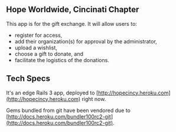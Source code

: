 ## Hope Worldwide, Cincinati Chapter

This app is for the gift exchange. It will allow users to:

* register for access, 
* add their organization(s) for approval by the administrator,
* upload a wishlist,
* choose a gift to donate, and 
* facilitate the logistics of the donations.

## Tech Specs

It's an edge Rails 3 app, deployed to [http://hopecincy.heroku.com](http://hopecincy.heroku.com)
right now.

Gems bundled from git have been vendored due to [http://docs.heroku.com/bundler100rc2-git](http://docs.heroku.com/bundler100rc2-git).

